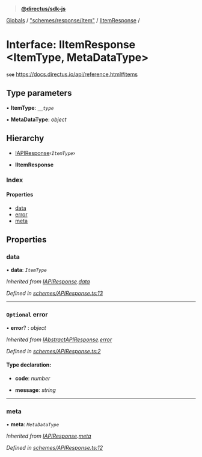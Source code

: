 > **[@directus/sdk-js](../README.md)**

[Globals](../README.md) / ["schemes/response/Item"](../modules/_schemes_response_item_.md) / [IItemResponse](_schemes_response_item_.iitemresponse.md) /

# Interface: IItemResponse <**ItemType, MetaDataType**>

**`see`** https://docs.directus.io/api/reference.html#items

## Type parameters

▪ **ItemType**: *`__type`*

▪ **MetaDataType**: *object*

## Hierarchy

  * [IAPIResponse](_schemes_apiresponse_.iapiresponse.md)‹*`ItemType`*›

  * **IItemResponse**

### Index

#### Properties

* [data](_schemes_response_item_.iitemresponse.md#data)
* [error](_schemes_response_item_.iitemresponse.md#optional-error)
* [meta](_schemes_response_item_.iitemresponse.md#meta)

## Properties

###  data

• **data**: *`ItemType`*

*Inherited from [IAPIResponse](_schemes_apiresponse_.iapiresponse.md).[data](_schemes_apiresponse_.iapiresponse.md#data)*

*Defined in [schemes/APIResponse.ts:13](https://github.com/janbiasi/sdk-js/blob/6d04a0b/src/schemes/APIResponse.ts#L13)*

___

### `Optional` error

• **error**? : *object*

*Inherited from [IAbstractAPIResponse](_schemes_apiresponse_.iabstractapiresponse.md).[error](_schemes_apiresponse_.iabstractapiresponse.md#optional-error)*

*Defined in [schemes/APIResponse.ts:2](https://github.com/janbiasi/sdk-js/blob/6d04a0b/src/schemes/APIResponse.ts#L2)*

#### Type declaration:

* **code**: *number*

* **message**: *string*

___

###  meta

• **meta**: *`MetaDataType`*

*Inherited from [IAPIResponse](_schemes_apiresponse_.iapiresponse.md).[meta](_schemes_apiresponse_.iapiresponse.md#meta)*

*Defined in [schemes/APIResponse.ts:12](https://github.com/janbiasi/sdk-js/blob/6d04a0b/src/schemes/APIResponse.ts#L12)*